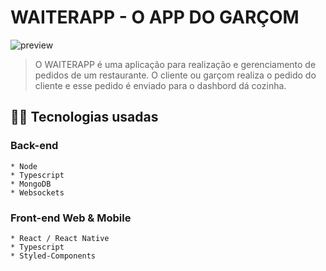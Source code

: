 # WAITERAPP - O APP DO GARÇOM


<img src="./assets/previewWaiterApp.png" alt="preview">

> O WAITERAPP é uma aplicação para realização e gerenciamento de pedidos de um restaurante. O cliente ou garçom realiza o pedido do cliente e esse pedido é enviado para o dashbord dá cozinha.


## 👩‍💻 Tecnologias usadas
  
  ### Back-end

    * Node
    * Typescript
    * MongoDB
    * Websockets

  ### Front-end Web & Mobile

    * React / React Native
    * Typescript
    * Styled-Components
  
